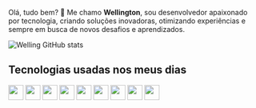 Olá, tudo bem? 👋 Me chamo **Wellington**, sou desenvolvedor apaixonado por tecnologia, criando soluções inovadoras, otimizando experiências e sempre em busca de novos desafios e aprendizados.

![Welling GitHub stats](https://github-readme-stats.vercel.app/api?username=WellingBR&show_icons=true&theme=dracula)

## Tecnologias usadas nos meus dias

<div style="display: inline_block">
  <img height=30 width:40 src="https://cdn.jsdelivr.net/gh/devicons/devicon/icons/javascript/javascript-original.svg" />
  <img height=30 width:40 src="https://cdn.jsdelivr.net/gh/devicons/devicon/icons/typescript/typescript-original.svg" />
  <img height=30 width:40 src="https://cdn.jsdelivr.net/gh/devicons/devicon/icons/html5/html5-original.svg" />    
  <img height=30 width:40 src="https://cdn.jsdelivr.net/gh/devicons/devicon/icons/css3/css3-original.svg" />
  <img height=30 width:40 src="https://cdn.jsdelivr.net/gh/devicons/devicon/icons/tailwindcss/tailwindcss-plain.svg" />
  <img height=30 width:40 src="https://cdn.jsdelivr.net/gh/devicons/devicon/icons/bootstrap/bootstrap-original.svg" />
  <img height=30 width:40 src="https://cdn.jsdelivr.net/gh/devicons/devicon/icons/react/react-original.svg" />
  <img height=30 width:40 src="https://cdn.jsdelivr.net/gh/devicons/devicon/icons/nextjs/nextjs-line.svg" />
  <img height=30 width:40 src="https://cdn.jsdelivr.net/gh/devicons/devicon/icons/discordjs/discordjs-original.svg" />
</div>

